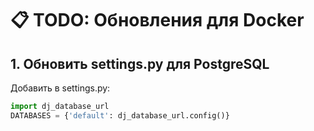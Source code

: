 # 📋 TODO: Обновления для Docker

## 1. Обновить settings.py для PostgreSQL
Добавить в settings.py:
```python
import dj_database_url
DATABASES = {'default': dj_database_url.config()}
```
